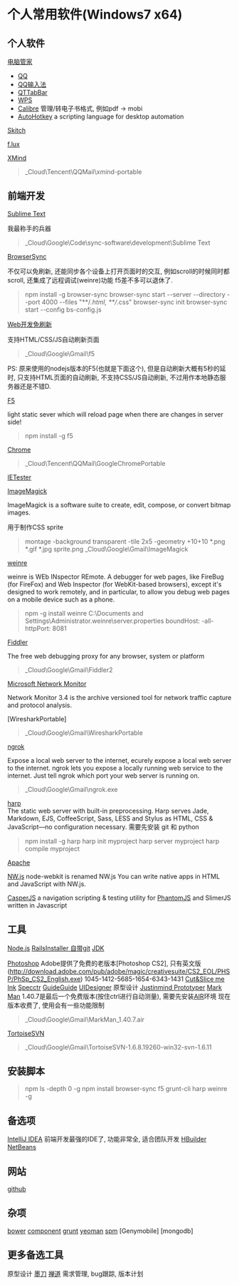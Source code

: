 # 个人常用软件(Windows7 x64)

## 个人软件
[电脑管家](http://guanjia.qq.com/)
* [QQ](http://im.qq.com/download/)
* [QQ输入法](http://qq.pinyin.cn/)
* [QTTabBar](http://qttabbar.wikidot.com/)
* [WPS](http://www.wps.cn/product/wps2013/)
* [Calibre](http://calibre-ebook.com/) 管理/转电子书格式, 例如pdf -> mobi
* [AutoHotkey](http://www.autohotkey.com/) a scripting language for desktop automation

[Skitch](https://evernote.com/skitch/)

[f.lux](https://justgetflux.com/)

[XMind](http://www.xmind.net/)
> _Cloud\Tencent\QQMail\xmind-portable


## 前端开发
[Sublime Text](http://www.sublimetext.com/)

我最称手的兵器
> _Cloud\Google\Code\sync-software\development\Sublime Text


[BrowserSync](http://www.browsersync.io)

不仅可以免刷新, 还能同步各个设备上打开页面时的交互, 例如scroll的时候同时都scroll, 还集成了远程调试(weinre)功能
f5差不多可以退休了.
> npm install -g browser-sync
> browser-sync start --server --directory --port 4000 --files "**/*.html, **/*.css"
> browser-sync init 
> browser-sync start --config bs-config.js 


[Web开发免刷新](http://getf5.com/)

支持HTML/CSS/JS自动刷新页面
> _Cloud\Google\Gmail\f5

PS: 原来使用的nodejs版本的F5(也就是下面这个), 但是自动刷新大概有5秒的延时, 只支持HTML页面的自动刷新, 不支持CSS/JS自动刷新, 不过用作本地静态服务器还是不错D.

[F5](https://github.com/island205/f5)

light static sever which will reload page when there are changes in server side! 
> npm install -g f5


[Chrome](http://portableapps.com/apps/internet/google_chrome_portable)
> _Cloud\Tencent\QQMail\GoogleChromePortable


[IETester](http://www.my-debugbar.com/wiki/IETester/HomePage)


[ImageMagick](http://www.imagemagick.org/)

ImageMagick is a software suite to create, edit, compose, or convert bitmap images.

用于制作CSS sprite
> montage -background transparent -tile 2x5 -geometry +10+10 *.png *.gif *.jpg sprite.png 
> _Cloud\Google\Gmail\ImageMagick


[weinre](http://people.apache.org/~pmuellr/weinre/)

weinre is WEb INspector REmote. A debugger for web pages, like FireBug (for FireFox) and Web Inspector (for WebKit-based browsers), except it's designed to work remotely, and in particular, to allow you debug web pages on a mobile device such as a phone.
> npm -g install weinre
> C:\Documents and Settings\Administrator\.weinre\server.properties
> boundHost:    -all- 
> httpPort:     8081


[Fiddler](http://www.telerik.com/fiddler)

The free web debugging proxy for any browser, system or platform
> _Cloud\Google\Gmail\Fiddler2


[Microsoft Network Monitor](http://www.microsoft.com/en-us/download/details.aspx?id=4865)

Network Monitor 3.4 is the archive versioned tool for network traffic capture and protocol analysis. 


[WiresharkPortable]
> _Cloud\Google\Gmail\WiresharkPortable 


[ngrok]( https://ngrok.com/)

Expose a local web server to the internet, ecurely expose a local web server to the internet.
ngrok lets you expose a locally running web service to the internet. Just tell ngrok which port your web server is running on. 
> _Cloud\Google\Gmail\ngrok.exe

[harp](  http://harpjs.com/)  
The static web server with built-in preprocessing. Harp serves Jade, Markdown, EJS, CoffeeScript, Sass, LESS and Stylus as HTML, CSS & JavaScript—no configuration necessary.
需要先安装 git 和 python
> npm install -g harp
> harp init myproject
> harp server myproject
> harp compile myproject

[Apache]( http://httpd.apache.org/)

[NW.js]( https://github.com/nwjs/nw.js/)
node-webkit is renamed NW.js
You can write native apps in HTML and JavaScript with NW.js. 

[CasperJS]( http://casperjs.org/)
a navigation scripting & testing utility for [PhantomJS](http://phantomjs.org/) and SlimerJS written in Javascript


## 工具
[Node.js]( http://nodejs.org/)
[RailsInstaller 自带git](http://railsinstaller.org/)
[JDK]( http://www.oracle.com/technetwork/java/javase/downloads/index.html) 

[Photoshop]( https://helpx.adobe.com/creative-suite/kb/cs2-product-downloads.html)
Adobe提供了免费的老版本[Photoshop CS2], 只有英文版(http://download.adobe.com/pub/adobe/magic/creativesuite/CS2_EOL/PHSP/PhSp_CS2_English.exe) 1045-1412-5685-1654-6343-1431
    [Cut&Slice me](http://www.cutandslice.me/)
    [Ink]( http://ink.chrometaphore.com/)
    [Specctr]( https://www.specctr.com/buy)
    [GuideGuide](http://guideguide.me/)
[UIDesigner](http://uid.cdc.tencent.com/) 
原型设计
[Justinmind Prototyper](http://www.justinmind.com/)
[Mark Man](http://getmarkman.com/) 
1.40.7是最后一个免费版本(按住ctrl进行自动测量), 需要先安装[AIR]( https://get.adobe.com/air/)环境
现在版本收费了, 使用会有一些功能限制
> _Cloud\Google\Gmail\MarkMan_1.40.7.air

[TortoiseSVN](http://tortoisesvn.net/)
> _Cloud\Google\Gmail\TortoiseSVN-1.6.8.19260-win32-svn-1.6.11



## 安装脚本
> npm ls -depth 0 -g
> npm install browser-sync f5 grunt-cli harp weinre -g



## 备选项
[IntelliJ IDEA](https://www.jetbrains.com/idea/)
前端开发最强的IDE了, 功能非常全, 适合团队开发 
[HBuilder](http://dcloud.io/)
[NetBeans]( https://netbeans.org/downloads/6.8/index.html)


## 网站
[github]( https://github.com/ufologist)





## 杂项
[bower](http://bower.io/)
[component]( http://component.github.io/)
[grunt]()
[yeoman]()
[spm]()
[Genymobile]
[mongodb]


## 更多备选工具
原型设计
[墨刀](https://modao.io/workspace)
[禅道](http://www.zentao.net/)
需求管理, bug跟踪, 版本计划
